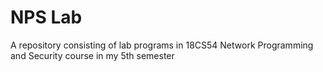 # NPS Lab

A repository consisting of lab programs in 18CS54 Network Programming and Security course in my 5th semester
